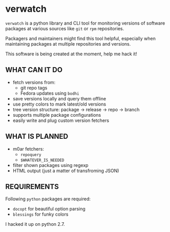 verwatch
========

`verwatch` is a python library and CLI tool for monitoring versions of
software packages at various sources like `git` or `rpm` repositories.

Packagers and maintainers might find this tool helpful, especially when
maintaining packages at multiple repositories and versions.

This software is being created at the moment, help me hack it!


WHAT CAN IT DO
--------------

 * fetch versions from:
    * git repo tags
    * Fedora updates using `bodhi`
 * save versions locally and query them offline
 * use pretty colors to mark latest/old versions
 * tree version structure: package -> release -> repo -> branch
 * supports multiple package configurations
 * easily write and plug custom version fetchers


WHAT IS PLANNED
---------------

 * m0ar fetchers:
    * `repoquery`
    * `$WHATEVER_IS_NEEDED`
 * filter shown packages using regexp
 * HTML output (just a matter of transfroming JSON)


REQUIREMENTS
------------

Following `python` packages are required:

 * `docopt` for beautiful option parsing
 * `blessings` for funky colors

I hacked it up on python 2.7.
